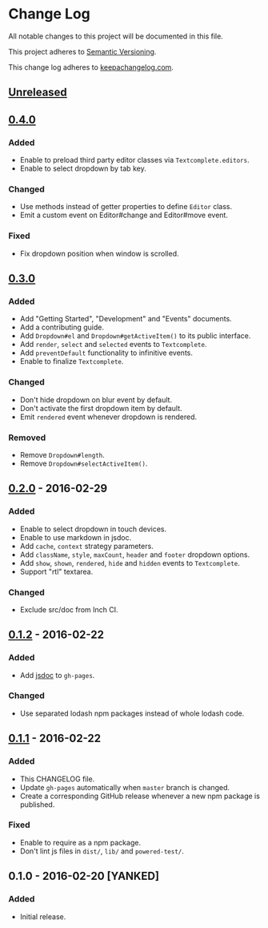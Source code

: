 # Change Log

All notable changes to this project will be documented in this file.

This project adheres to [Semantic Versioning](http://semver.org/).

This change log adheres to [keepachangelog.com](http://keepachangelog.com).

## [Unreleased]

## [0.4.0]
### Added
- Enable to preload third party editor classes via `Textcomplete.editors`.
- Enable to select dropdown by tab key.

### Changed
- Use methods instead of getter properties to define `Editor` class.
- Emit a custom event on Editor#change and Editor#move event.

### Fixed
- Fix dropdown position when window is scrolled.

## [0.3.0]
### Added
- Add "Getting Started", "Development" and "Events" documents.
- Add a contributing guide.
- Add `Dropdown#el` and `Dropdown#getActiveItem()` to its public interface.
- Add `render`, `select` and `selected` events to `Textcomplete`.
- Add `preventDefault` functionality to infinitive events.
- Enable to finalize `Textcomplete`.

### Changed
- Don't hide dropdown on blur event by default.
- Don't activate the first dropdown item by default.
- Emit `rendered` event whenever dropdown is rendered.

### Removed
- Remove `Dropdown#length`.
- Remove `Dropdown#selectActiveItem()`.

## [0.2.0] - 2016-02-29
### Added
- Enable to select dropdown in touch devices.
- Enable to use markdown in jsdoc.
- Add `cache`, `context` strategy parameters.
- Add `className`, `style`, `maxCount`, `header` and `footer` dropdown options.
- Add `show`, `shown`, `rendered`, `hide` and `hidden` events to `Textcomplete`.
- Support "rtl" textarea.

### Changed
- Exclude src/doc from Inch CI.

## [0.1.2] - 2016-02-22
### Added
- Add [jsdoc](https://github.com/jsdoc3/jsdoc) to `gh-pages`.

### Changed
- Use separated lodash npm packages instead of whole lodash code.

## [0.1.1] - 2016-02-22
### Added
- This CHANGELOG file.
- Update `gh-pages` automatically when `master` branch is changed.
- Create a corresponding GitHub release whenever a new npm package is published.

### Fixed
- Enable to require as a npm package.
- Don't lint js files in `dist/`, `lib/` and `powered-test/`.

## 0.1.0 - 2016-02-20 [YANKED]
### Added
- Initial release.

[Unreleased]: https://github.com/yuku-t/textcomplete/compare/v0.4.0...HEAD
[0.4.0]: https://github.com/yuku-t/textcomplete/compare/v0.3.0...v0.4.0
[0.3.0]: https://github.com/yuku-t/textcomplete/compare/v0.2.0...v0.3.0
[0.2.0]: https://github.com/yuku-t/textcomplete/compare/v0.1.2...v0.2.0
[0.1.2]: https://github.com/yuku-t/textcomplete/compare/v0.1.1...v0.1.2
[0.1.1]: https://github.com/yuku-t/textcomplete/compare/83a55de...v0.1.1
